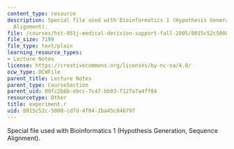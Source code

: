 ```yaml
---
content_type: resource
description: Special file used with Bioinformatics 1 (Hypothesis Generation, Sequence
  Alignment).
file: /courses/hst-951j-medical-decision-support-fall-2005/8015c52c5008cd7d4f042ba45c846797_experiment.r
file_size: 7199
file_type: text/plain
learning_resource_types:
- Lecture Notes
license: https://creativecommons.org/licenses/by-nc-sa/4.0/
ocw_type: OCWFile
parent_title: Lecture Notes
parent_type: CourseSection
parent_uid: 09fc2b6b-ebcc-7c47-bb03-f127a7a4ff84
resourcetype: Other
title: experiment.r
uid: 8015c52c-5008-cd7d-4f04-2ba45c846797
---
```

Special file used with Bioinformatics 1 (Hypothesis Generation, Sequence Alignment).